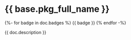 # {{ base.pkg_full_name }}

[//]: # ({# pkglts, doc)
{%- for badge in doc.badges %}
{{ badge }}
{% endfor -%}

[//]: # (#})

{{ doc.description }}

